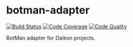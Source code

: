 # botman-adapter

[![Build Status](https://scrutinizer-ci.com/g/daikon-cqrs/botman-adapter/badges/build.png?b=master)](https://scrutinizer-ci.com/g/daikon-cqrs/botman-adapter/build-status/master)
[![Code Coverage](https://scrutinizer-ci.com/g/daikon-cqrs/botman-adapter/badges/coverage.png?b=master)](https://scrutinizer-ci.com/g/daikon-cqrs/botman-adapter/?branch=master)
[![Code Quality](https://scrutinizer-ci.com/g/daikon-cqrs/botman-adapter/badges/quality-score.png?b=master)](https://scrutinizer-ci.com/g/daikon-cqrs/botman-adapter/?branch=master)

BotMan adapter for Daikon projects.
